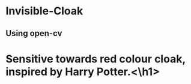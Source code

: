 # Invisible-Cloak

## Using open-cv
<h1>Sensitive towards red colour cloak, inspired by Harry Potter.<\h1>
